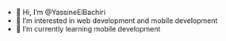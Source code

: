 - 👋 Hi, I’m @YassineElBachiri
- 👀 I’m interested in web development and mobile development
- 🌱 I’m currently learning mobile development


<!---
YassineElBachiri/YassineElBachiri is a ✨ special ✨ repository because its `README.md` (this file) appears on your GitHub profile.
You can click the Preview link to take a look at your changes.
--->

